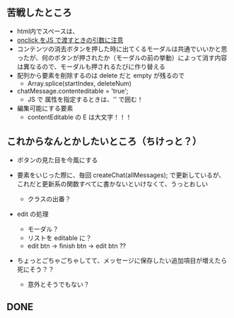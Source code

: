 ## 苦戦したところ
- html内でスペースは、&nbsp;
- [onclick をJS で渡すときの引数に注意](https://yanor.net/wiki/?JavaScript/%E3%82%A4%E3%83%99%E3%83%B3%E3%83%88/onclick%E3%81%A7%E5%89%B2%E3%82%8A%E5%BD%93%E3%81%A6%E3%82%8B%E3%83%8F%E3%83%B3%E3%83%89%E3%83%A9%E9%96%A2%E6%95%B0%E3%81%AB%E5%BC%95%E6%95%B0%E3%82%92%E6%B8%A1%E3%81%99)
- コンテンツの消去ボタンを押した時に出てくるモーダルは共通でいいかと思ったが、何のボタンが押されたか（モーダルの前の挙動）によって消す内容は異なるので、モーダルも押されるたびに作り替える
- 配列から要素を削除するのは delete だと empty が残るので
  - Array.splice(startIndex, deleteNum)
- chatMessage.contenteditable = 'true';
  - JS で 属性を指定するときは、'' で囲む！
- 編集可能にする要素
  - contentEditable の E は大文字！！！
    



## これからなんとかしたいところ（ちけっと？）
- ボタンの見た目を今風にする
- 要素をいじった際に、毎回 createChat(allMessages); で更新しているが、これだと更新系の関数すべてに書かないといけなくて、うっとおしい
  - クラスの出番？
- edit の処理
  - モーダル？
  - リストを editable に？
  - edit btn -> finish btn -> edit btn ??

- ちょっとごちゃごちゃしてて、メッセージに保存したい追加項目が増えたら死にそう？？
  - 意外とそうでもない？



## DONE



